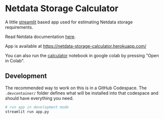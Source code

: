 # Netdata Storage Calculator

A little [streamlit](https://streamlit.io/) based app used for estimating Netdata storage requirements.

Read Netdata documentation [here](https://learn.netdata.cloud/docs/store/change-metrics-storage).

App is available at https://netdata-storage-calculator.herokuapp.com/

You can also run the [calculator](/calculator.ipynb) notebook in google colab by pressing "Open in Colab".

## Development

The recommended way to work on this is in a GitHub Codespace. The `.devcontainer/` folder defines what will be installed into that codespace and should have everything you need.

```bash
# run app in development mode
streamlit run app.py
```